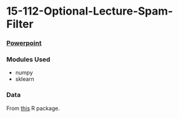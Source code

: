 # 15-112-Optional-Lecture-Spam-Filter

### [Powerpoint](https://docs.google.com/a/andrew.cmu.edu/presentation/d/1H1vtiUyuEayqiv1NFmFdvi3v2_dIPK6i8-Gdk7L16F4/edit?usp=sharing)

### Modules Used 
- numpy
- sklearn

### Data
From [this](https://cran.r-project.org/web/packages/kernlab/kernlab.pdf) R package. 



